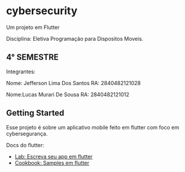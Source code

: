 # cybersecurity

 Um projeto em Flutter
 
Disciplina: Eletiva Programação para Dispositos Moveis. 

## 4° SEMESTRE

Integrantes:

Nome: Jefferson Lima Dos Santos
RA: 2840482121028

Nome:Lucas Murari De Sousa
RA: 2840482121012



## Getting Started

Esse projeto é sobre um aplicativo mobile feito em flutter com foco em cybersegurança.

Docs do flutter:

- [Lab: Escreva seu app em flutter](https://docs.flutter.dev/get-started/codelab)
- [Cookbook: Samples em flutter](https://docs.flutter.dev/cookbook)

